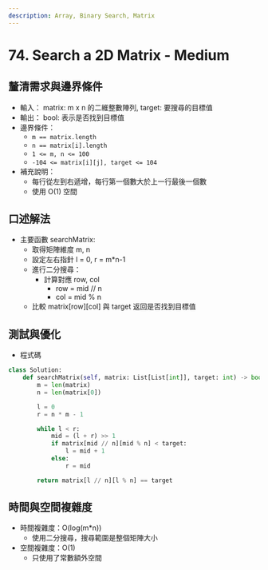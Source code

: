 ```yaml
---
description: Array, Binary Search, Matrix
---
```


# 74. Search a 2D Matrix - Medium

## 釐清需求與邊界條件

* 輸入： matrix: m x n 的二維整數陣列, target: 要搜尋的目標值&#x20;
* 輸出： bool: 表示是否找到目標值
* 邊界條件：&#x20;
  * `m == matrix.length`
  * `n == matrix[i].length`
  * `1 <= m, n <= 100`
  * `-104 <= matrix[i][j], target <= 104`
* 補充說明：&#x20;
  * 每行從左到右遞增，每行第一個數大於上一行最後一個數
  * 使用 O(1) 空間

## 口述解法

* 主要函數 searchMatrix:&#x20;
  * 取得矩陣維度 m, n
  * 設定左右指針 l = 0, r = m\*n-1
  * 進行二分搜尋：&#x20;
    * 計算對應 row, col
      * row = mid // n
      * col = mid % n&#x20;
  * 比較 matrix\[row]\[col] 與 target 返回是否找到目標值

## 測試與優化

* 程式碼

```python
class Solution:
    def searchMatrix(self, matrix: List[List[int]], target: int) -> bool:
        m = len(matrix)
        n = len(matrix[0])

        l = 0
        r = n * m - 1

        while l < r:
            mid = (l + r) >> 1
            if matrix[mid // n][mid % n] < target:
                l = mid + 1
            else:
                r = mid

        return matrix[l // n][l % n] == target
```

## 時間與空間複雜度

* 時間複雜度：O(log(m\*n))
  * 使用二分搜尋，搜尋範圍是整個矩陣大小
* 空間複雜度：O(1)
  * 只使用了常數額外空間
